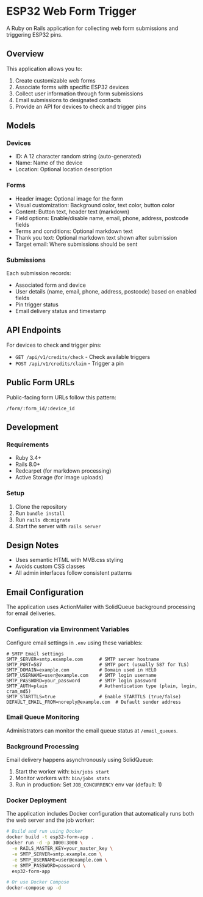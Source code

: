# ESP32 Web Form Trigger

A Ruby on Rails application for collecting web form submissions and triggering ESP32 pins.

## Overview

This application allows you to:

1. Create customizable web forms
2. Associate forms with specific ESP32 devices
3. Collect user information through form submissions
4. Email submissions to designated contacts
5. Provide an API for devices to check and trigger pins

## Models

### Devices

- ID: A 12 character random string (auto-generated)
- Name: Name of the device
- Location: Optional location description

### Forms

- Header image: Optional image for the form
- Visual customization: Background color, text color, button color
- Content: Button text, header text (markdown)
- Field options: Enable/disable name, email, phone, address, postcode fields
- Terms and conditions: Optional markdown text
- Thank you text: Optional markdown text shown after submission
- Target email: Where submissions should be sent

### Submissions

Each submission records:

- Associated form and device
- User details (name, email, phone, address, postcode) based on enabled fields
- Pin trigger status
- Email delivery status and timestamp

## API Endpoints

For devices to check and trigger pins:

- `GET /api/v1/credits/check` - Check available triggers
- `POST /api/v1/credits/claim` - Trigger a pin

## Public Form URLs

Public-facing form URLs follow this pattern:

```
/form/:form_id/:device_id
```

## Development

### Requirements

- Ruby 3.4+
- Rails 8.0+
- Redcarpet (for markdown processing)
- Active Storage (for image uploads)

### Setup

1. Clone the repository
2. Run `bundle install`
3. Run `rails db:migrate`
4. Start the server with `rails server`

## Design Notes

- Uses semantic HTML with MVB.css styling
- Avoids custom CSS classes
- All admin interfaces follow consistent patterns

## Email Configuration

The application uses ActionMailer with SolidQueue background processing for email deliveries.

### Configuration via Environment Variables

Configure email settings in `.env` using these variables:

```
# SMTP Email settings
SMTP_SERVER=smtp.example.com      # SMTP server hostname
SMTP_PORT=587                     # SMTP port (usually 587 for TLS)
SMTP_DOMAIN=example.com           # Domain used in HELO
SMTP_USERNAME=user@example.com    # SMTP login username
SMTP_PASSWORD=your_password       # SMTP login password
SMTP_AUTH=plain                   # Authentication type (plain, login, cram_md5)
SMTP_STARTTLS=true                # Enable STARTTLS (true/false)
DEFAULT_EMAIL_FROM=noreply@example.com  # Default sender address
```

### Email Queue Monitoring

Administrators can monitor the email queue status at `/email_queues`.

### Background Processing

Email delivery happens asynchronously using SolidQueue:

1. Start the worker with: `bin/jobs start`
2. Monitor workers with: `bin/jobs stats`
3. Run in production: Set `JOB_CONCURRENCY` env var (default: 1)

### Docker Deployment

The application includes Docker configuration that automatically runs both the web server and the job worker:

```bash
# Build and run using Docker
docker build -t esp32-form-app .
docker run -d -p 3000:3000 \
  -e RAILS_MASTER_KEY=your_master_key \
  -e SMTP_SERVER=smtp.example.com \
  -e SMTP_USERNAME=user@example.com \
  -e SMTP_PASSWORD=password \
  esp32-form-app

# Or use Docker Compose
docker-compose up -d
```